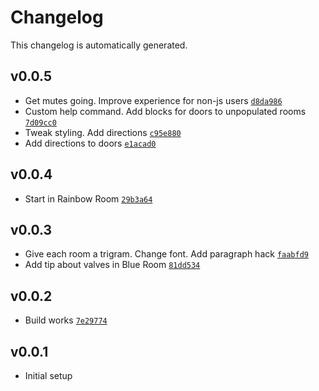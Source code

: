 # Changelog

This changelog is automatically generated.

## v0.0.5

- Get mutes going. Improve experience for non-js users [`d8da986`](../../commit/d8da986ad63a2e342d46e5e662fbae369825f1b9)
- Custom help command. Add blocks for doors to unpopulated rooms [`7d09cc0`](../../commit/7d09cc071e17c0695356aa5e9292ca0253373665)
- Tweak styling. Add directions [`c95e880`](../../commit/c95e880706f8ba2afc9585d8c5dcbeb7d184345c)
- Add directions to doors [`e1acad0`](../../commit/e1acad0a118cff3bfd3d8d253b3cb2d095e6b42e)

## v0.0.4

- Start in Rainbow Room [`29b3a64`](../../commit/29b3a64ae80c9747ef7ed8be9bbfaed976e9e001)

## v0.0.3

- Give each room a trigram. Change font. Add paragraph hack [`faabfd9`](../../commit/faabfd98d2789db69ecf58fdbc2570e35e8c7994)
- Add tip about valves in Blue Room [`81dd534`](../../commit/81dd534b4e46262e1581eb2617c4ad54a7ef235a)

## v0.0.2

- Build works [`7e29774`](../../commit/7e2977467681985602e06598f46f30d72bebaadc)

## v0.0.1

- Initial setup
